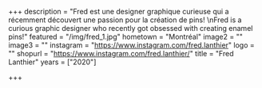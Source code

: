 +++
description = "Fred est une designer graphique curieuse qui a récemment découvert une passion pour la création de pins! \nFred is a curious graphic designer who recently got obsessed with creating enamel pins!"
featured = "/img/fred_1.jpg"
hometown = "Montréal"
image2 = ""
image3 = ""
instagram = "https://www.instagram.com/fred.lanthier"
logo = ""
shopurl = "https://www.instagram.com/fred.lanthier/"
title = "Fred Lanthier"
years = ["2020"]

+++
